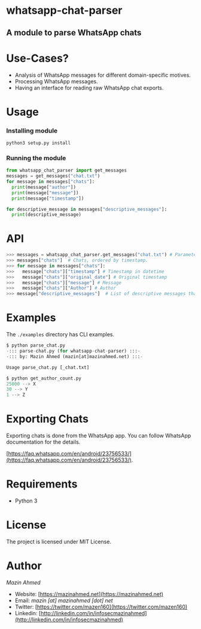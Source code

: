# whatsapp-chat-parser

## A module to parse WhatsApp chats


# Use-Cases?

- Analysis of WhatsApp messages for different domain-specific motives.
- Processing WhatsApp messages.
- Having an interface for reading raw WhatsApp chat exports.

# Usage

### Installing module

```shell
python3 setup.py install
```

### Running the module

```python
from whatsapp_chat_parser import get_messages
messages = get_messages("chat.txt") 
for message in messages["chats"]:
  print(message["author"])
  print(message["message"])
  print(message["timestamp"])

for descriptive_message in messages["descriptive_messages"]:
  print(descriptive_message)
```

# API

```python
>>> messages = whatsapp_chat_parser.get_messages("chat.txt") # Parameters: path of the chat txt file, and an optional date format string (Default: [%d/%m/%Y, %H:%M:%S])
>>> messages["chats"]  # Chats, ordered by timestamp.
>>> for message in messages["chats"]:
>>>   message["chats"]["timestamp"] # Timestamp in datetime
>>>   message["chats"]["original_date"] # Original timestamp
>>>   message["chats"]["message"] # Message
>>>   message["chats"]["Author"] # Author
>>> message["descriptive_messages"]  # List of descriptive messages that was sent by WhatsApp, ordered by timestamp.
```

# Examples
The `./examples` directory has CLI examples.

```python
$ python parse_chat.py
-::: parse-chat.py (for whatsapp-chat-parser) :::-
-::: by: Mazin Ahmed (mazin[at]mazinahmed.net) :::-

Usage parse_chat.py [_chat.txt]
```

```python
$ python get_author_count.py
25000 --> X
30 --> Y
1 --> Z
```

# Exporting Chats

Exporting chats is done from the WhatsApp app. You can follow WhatsApp documentation for the details.

[https://faq.whatsapp.com/en/android/23756533/](https://faq.whatsapp.com/en/android/23756533/).


# Requirements

- Python 3


# License
The project is licensed under MIT License.


# Author
*Mazin Ahmed*
* Website: [https://mazinahmed.net](https://mazinahmed.net)
* Email: *mazin [at] mazinahmed [dot] net*
* Twitter: [https://twitter.com/mazen160](https://twitter.com/mazen160)
* Linkedin: [http://linkedin.com/in/infosecmazinahmed](http://linkedin.com/in/infosecmazinahmed)
